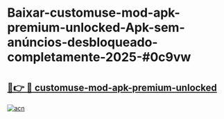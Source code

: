 # Baixar-customuse-mod-apk-premium-unlocked-Apk-sem-anúncios-desbloqueado-completamente-2025-#0c9vw

# <h2><a href="https://ainizakaria.my?title=customuse-mod-apk-premium-unlocked&ref=24M">🔗👉 🔴 customuse-mod-apk-premium-unlocked</a></h2>

[![acn](https://github.com/user-attachments/assets/0f9c940e-d8b0-45ae-aac7-cd30a18b3e1c)](https://ainizakaria.my?title=customuse-mod-apk-premium-unlocked&ref=24M)

